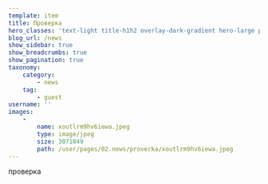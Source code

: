 ```yaml
---
template: item
title: Проверка
hero_classes: 'text-light title-h1h2 overlay-dark-gradient hero-large parallax'
blog_url: /news
show_sidebar: true
show_breadcrumbs: true
show_pagination: true
taxonomy:
    category:
        - news
    tag:
        - guest
username: ''
images:
    -
        name: xoutlrm9hv6iewa.jpeg
        type: image/jpeg
        size: 3071049
        path: /user/pages/02.news/proverka/xoutlrm9hv6iewa.jpeg
---
```


проверка